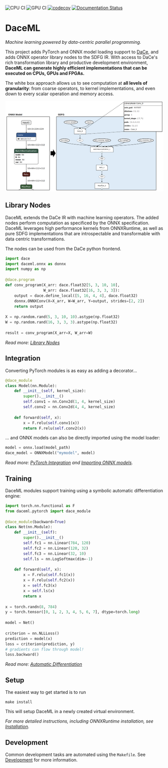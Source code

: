 ![CPU CI](https://github.com/spcl/daceml/workflows/CPU%20CI/badge.svg)
![GPU CI](https://github.com/spcl/daceml/workflows/GPU%20CI/badge.svg)
[![codecov](https://codecov.io/gh/spcl/daceml/branch/master/graph/badge.svg)](https://codecov.io/gh/spcl/daceml)
[![Documentation Status](https://readthedocs.org/projects/daceml/badge/?version=latest)](https://daceml.readthedocs.io/en/latest/?badge=latest)

# DaceML

*Machine learning powered by data-centric parallel programming.*

This project adds PyTorch and ONNX model loading support to [DaCe](https://github.com/spcl/dace), and adds ONNX
 operator library nodes to the SDFG IR. With access to DaCe's rich transformation library and
productive development environment, **DaceML can generate highly efficient implementations that can be executed on CPUs, GPUs
and FPGAs.**

The white box approach allows us to see computation at **all levels of granularity**: from coarse operators, to kernel
implementations, and even down to every scalar operation and memory access.

![IR visual example](doc/ir.png)

## Library Nodes
DaceML extends the DaCe IR with machine learning operators. The added nodes perform computation as specificed by the
ONNX specification. DaceML leverages high performance kernels from ONNXRuntime, as well as pure SDFG implementations
that are introspectable and transformable with data centric transformations.

The nodes can be used from the DaCe python frontend.
```python
import dace
import daceml.onnx as donnx
import numpy as np

@dace.program
def conv_program(X_arr: dace.float32[5, 3, 10, 10],
                 W_arr: dace.float32[16, 3, 3, 3]):
    output = dace.define_local([5, 16, 4, 4], dace.float32)
    donnx.ONNXConv(X=X_arr, W=W_arr, Y=output, strides=[2, 2])
    return output

X = np.random.rand(5, 3, 10, 10).astype(np.float32)
W = np.random.rand(16, 3, 3, 3).astype(np.float32)

result = conv_program(X_arr=X, W_arr=W)
```

*Read more: [Library Nodes](https://daceml.readthedocs.io/en/latest/overviews/onnx.html#library-nodes)*
## Integration
Converting PyTorch modules is as easy as adding a decorator...
```python
@dace_module
class Model(nn.Module):
    def __init__(self, kernel_size):
        super().__init__()
        self.conv1 = nn.Conv2d(1, 4, kernel_size)
        self.conv2 = nn.Conv2d(4, 4, kernel_size)

    def forward(self, x):
        x = F.relu(self.conv1(x))
        return F.relu(self.conv2(x))
```
... and ONNX models can also be directly imported using the model loader:
```python
model = onnx.load(model_path)
dace_model = ONNXModel("mymodel", model)
```

*Read more: [PyTorch Integration](https://daceml.readthedocs.io/en/latest/overviews/pytorch.html) and 
[Importing ONNX models](https://daceml.readthedocs.io/en/latest/overviews/onnx.html#importing-onnx-models).*

## Training
DaceML modules support training using a symbolic automatic differentiation engine:
```python
import torch.nn.functional as F
from daceml.pytorch import dace_module

@dace_module(backward=True)
class Net(nn.Module):
    def __init__(self):
        super().__init__()
        self.fc1 = nn.Linear(784, 120)
        self.fc2 = nn.Linear(120, 32)
        self.fc3 = nn.Linear(32, 10)
        self.ls = nn.LogSoftmax(dim=-1)

    def forward(self, x):
        x = F.relu(self.fc1(x))
        x = F.relu(self.fc2(x))
        x = self.fc3(x)
        x = self.ls(x)
        return x

x = torch.randn(8, 784)
y = torch.tensor([0, 1, 2, 3, 4, 5, 6, 7], dtype=torch.long)

model = Net()

criterion = nn.NLLLoss()
prediction = model(x)
loss = criterion(prediction, y)
# gradients can flow through model!
loss.backward()
```

*Read more: [Automatic Differentiation](https://daceml.readthedocs.io/en/latest/overviews/autodiff.html)*

## Setup
The easiest way to get started is to run

    make install
    
This will setup DaceML in a newly created virtual environment.

*For more detailed instructions, including ONNXRuntime installation, see [Installation](https://daceml.readthedocs.io/en/latest/overviews/installation.html).*

## Development
Common development tasks are automated using the `Makefile`. 
See [Development](https://daceml.readthedocs.io/en/latest/overviews/development.html) for more information.
